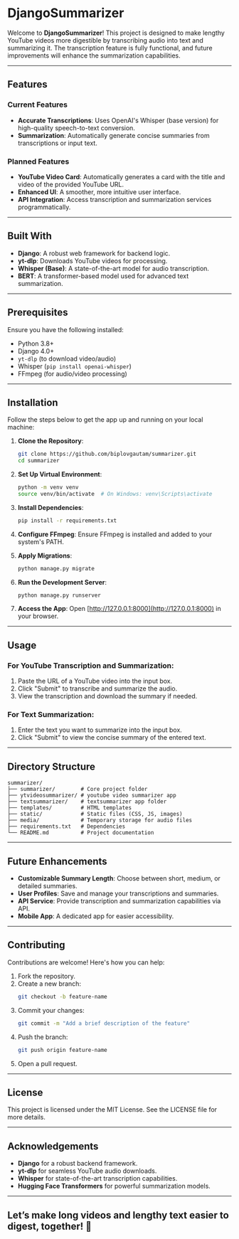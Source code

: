 
# DjangoSummarizer

Welcome to **DjangoSummarizer**! This project is designed to make lengthy YouTube videos more digestible by transcribing audio into text and summarizing it. The transcription feature is fully functional, and future improvements will enhance the summarization capabilities.

---

## Features

### Current Features
- **Accurate Transcriptions**: Uses OpenAI's Whisper (base version) for high-quality speech-to-text conversion.
- **Summarization**: Automatically generate concise summaries from transcriptions or input text.

### Planned Features
- **YouTube Video Card**: Automatically generates a card with the title and video of the provided YouTube URL.
- **Enhanced UI**: A smoother, more intuitive user interface.
- **API Integration**: Access transcription and summarization services programmatically.

---

## Built With

- **Django**: A robust web framework for backend logic.
- **yt-dlp**: Downloads YouTube videos for processing.
- **Whisper (Base)**: A state-of-the-art model for audio transcription.
- **BERT**: A transformer-based model used for advanced text summarization.

---

## Prerequisites

Ensure you have the following installed:

- Python 3.8+
- Django 4.0+
- `yt-dlp` (to download video/audio)
- Whisper (`pip install openai-whisper`)
- FFmpeg (for audio/video processing)

---

## Installation

Follow the steps below to get the app up and running on your local machine:

1. **Clone the Repository**:
   ```bash
   git clone https://github.com/biplovgautam/summarizer.git
   cd summarizer
   ```

2. **Set Up Virtual Environment**:
   ```bash
   python -m venv venv
   source venv/bin/activate  # On Windows: venv\Scripts\activate
   ```

3. **Install Dependencies**:
   ```bash
   pip install -r requirements.txt
   ```

4. **Configure FFmpeg**: Ensure FFmpeg is installed and added to your system's PATH.

5. **Apply Migrations**:
   ```bash
   python manage.py migrate
   ```

6. **Run the Development Server**:
   ```bash
   python manage.py runserver
   ```

7. **Access the App**: Open [http://127.0.0.1:8000](http://127.0.0.1:8000) in your browser.

---

## Usage

### For YouTube Transcription and Summarization:
1. Paste the URL of a YouTube video into the input box.
2. Click "Submit" to transcribe and summarize the audio.
3. View the transcription and download the summary if needed.

### For Text Summarization:
1. Enter the text you want to summarize into the input box.
2. Click "Submit" to view the concise summary of the entered text.

---

## Directory Structure

```
summarizer/
├── summarizer/        # Core project folder
├── ytvideosummarizer/ # youtube video summarizer app
├── textsummarizer/    # textsummarizer app folder
├── templates/         # HTML templates
├── static/            # Static files (CSS, JS, images)
├── media/             # Temporary storage for audio files
├── requirements.txt   # Dependencies
└── README.md          # Project documentation
```

---

## Future Enhancements

- **Customizable Summary Length**: Choose between short, medium, or detailed summaries.
- **User Profiles**: Save and manage your transcriptions and summaries.
- **API Service**: Provide transcription and summarization capabilities via API.
- **Mobile App**: A dedicated app for easier accessibility.

---

## Contributing

Contributions are welcome! Here's how you can help:

1. Fork the repository.
2. Create a new branch:
   ```bash
   git checkout -b feature-name
   ```
3. Commit your changes:
   ```bash
   git commit -m "Add a brief description of the feature"
   ```
4. Push the branch:
   ```bash
   git push origin feature-name
   ```
5. Open a pull request.

---

## License

This project is licensed under the MIT License. See the LICENSE file for more details.

---

## Acknowledgements

- **Django** for a robust backend framework.
- **yt-dlp** for seamless YouTube audio downloads.
- **Whisper** for state-of-the-art transcription capabilities.
- **Hugging Face Transformers** for powerful summarization models.

---

## Let’s make long videos and lengthy text easier to digest, together! 🎉
